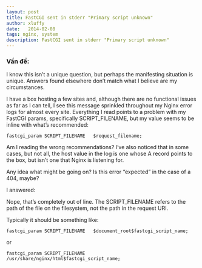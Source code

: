```yaml
---
layout: post
title: FastCGI sent in stderr "Primary script unknown"
author: xluffy
date:   2014-02-08
tags: nginx, system
description: FastCGI sent in stderr "Primary script unknown"
---
```


### Vấn đề:


I know this isn’t a unique question, but perhaps the manifesting situation is unique. Answers found elsewhere don’t match what I believe are my circumstances.

I have a box hosting a few sites and, although there are no functional issues as far as I can tell, I see this message sprinkled throughout my Nginx error logs for almost every site. Everything I read points to a problem with my FastCGI params, specifically SCRIPT_FILENAME, but my value seems to be inline with what’s recommended:

`fastcgi_param SCRIPT_FILENAME   $request_filename;`

Am I reading the wrong recommendations? I’ve also noticed that in some cases, but not all, the host value in the log is one whose A record points to the box, but isn’t one that Nginx is listening for.

Any idea what might be going on? Is this error “expected” in the case of a 404, maybe?

I answered:

Nope, that’s completely out of line. The SCRIPT_FILENAME refers to the path of the file on the filesystem, not the path in the request URI.

Typically it should be something like:

`fastcgi_param SCRIPT_FILENAME   $document_root$fastcgi_script_name;`

or

`fastcgi_param SCRIPT_FILENAME /usr/share/nginx/html$fastcgi_script_name;`

